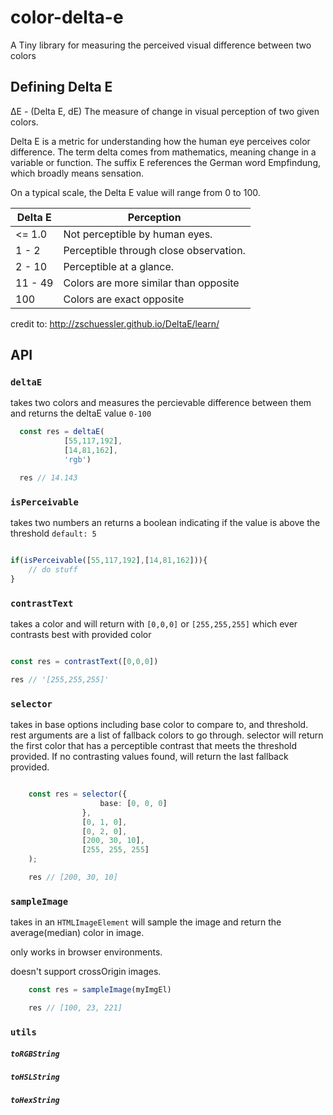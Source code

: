 # color-delta-e

A Tiny library for measuring the perceived visual difference between two colors


## Defining Delta E
ΔE - (Delta E, dE) The measure of change in visual perception of two given colors.

Delta E is a metric for understanding how the human eye perceives color difference. The term delta comes from mathematics, meaning change in a variable or function. The suffix E references the German word Empfindung, which broadly means sensation.

On a typical scale, the Delta E value will range from 0 to 100.


| Delta E |	Perception |
| ------- | ---------- |
|<= 1.0	 | Not perceptible by human eyes. |
|1 - 2 | Perceptible through close observation. |
| 2 - 10 | Perceptible at a glance. |
| 11 - 49 |	Colors are more similar than  opposite |
| 100 |	Colors are exact opposite |

credit to: http://zschuessler.github.io/DeltaE/learn/



## API

### `deltaE`

takes two colors and measures the percievable difference between them and returns the deltaE value `0-100`

```typescript rgb(55,117,192)
  const res = deltaE(
            [55,117,192],
            [14,81,162], 
            'rgb')

  res // 14.143
```


### `isPerceivable`

takes two numbers an returns a boolean indicating if the value is above the threshold `default: 5`


```typescript

if(isPerceivable([55,117,192],[14,81,162])){
    // do stuff
}
```

### `contrastText`
takes a color and will return with `[0,0,0]` or `[255,255,255]` which ever contrasts best with provided color


```typescript

const res = contrastText([0,0,0])

res // '[255,255,255]'

```


### `selector`
takes in base options including base color to compare to, and threshold. rest arguments are a list of fallback colors to go through. selector will return the first color that has a perceptible contrast that meets the threshold provided. If no contrasting values found, will return the last fallback provided.

```typescript

    const res = selector({
                    base: [0, 0, 0]
                },
                [0, 1, 0],
                [0, 2, 0],
                [200, 30, 10],
                [255, 255, 255]
    );

    res // [200, 30, 10]
```



### `sampleImage`

takes in an `HTMLImageElement` will sample the image and return the average(median) color in image.

only works in browser environments.

doesn't support crossOrigin images.

```typescript
    const res = sampleImage(myImgEl)

    res // [100, 23, 221]
```



### `utils`

##### `toRGBString`

##### `toHSLString`

##### `toHexString`

